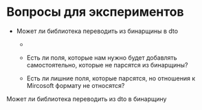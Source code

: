 # Вопросы для экспериментов

- Может ли библиотека переводить из бинарщины в dto

  - 

  - Есть ли поля, которые нам нужно будет добавлять самостоятельно, которые не парсятся из бинарщины?

  - Есть ли лишние поля, которые парсятся, но отношения к Mircosoft формату не относятся?

Может ли библиотека переводить из dto в бинарщину